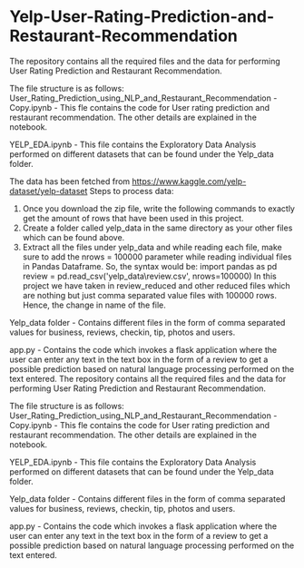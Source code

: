 # Yelp-User-Rating-Prediction-and-Restaurant-Recommendation
The repository contains all the required files and the data for performing User Rating Prediction and Restaurant Recommendation.

The file structure is as follows: User_Rating_Prediction_using_NLP_and_Restaurant_Recommendation - Copy.ipynb - This fle contains the code for User rating prediction and restaurant recommendation. The other details are explained in the notebook.

YELP_EDA.ipynb - This file contains the Exploratory Data Analysis performed on different datasets that can be found under the Yelp_data folder.

The data has been fetched from https://www.kaggle.com/yelp-dataset/yelp-dataset
Steps to process data:
1) Once you download the zip file, write the following commands to exactly get the amount of rows that have been used in this project.
2) Create a folder called yelp_data in the same directory as your other files which can be found above.
3) Extract all the files under yelp_data and while reading each file, make sure to add the nrows = 100000 parameter while reading individual files in Pandas Dataframe. So, the syntax would be:
import pandas as pd
review = pd.read_csv('yelp_data\\review.csv', nrows=100000)
In this project we have taken in review_reduced and other reduced files which are nothing but just comma separated value files with 100000 rows. Hence, the change in name of the file.

Yelp_data folder - Contains different files in the form of comma separated values for business, reviews, checkin, tip, photos and users.

app.py - Contains the code which invokes a flask application where the user can enter any text in the text box in the form of a review to get a possible prediction based on natural language processing performed on the text entered.
The repository contains all the required files and the data for performing User Rating Prediction and Restaurant Recommendation.

The file structure is as follows: User_Rating_Prediction_using_NLP_and_Restaurant_Recommendation - Copy.ipynb - This fle contains the code for User rating prediction and restaurant recommendation. The other details are explained in the notebook.

YELP_EDA.ipynb - This file contains the Exploratory Data Analysis performed on different datasets that can be found under the Yelp_data folder.

Yelp_data folder - Contains different files in the form of comma separated values for business, reviews, checkin, tip, photos and users.

app.py - Contains the code which invokes a flask application where the user can enter any text in the text box in the form of a review to get a possible prediction based on natural language processing performed on the text entered.
